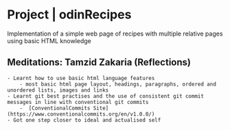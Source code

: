 # Project | odinRecipes
Implementation of a simple web page of recipes with multiple relative pages using basic HTML knowledge

## Meditations: Tamzid Zakaria (Reflections)
    - Learnt how to use basic html language features
        - most basic html page layout, headings, paragraphs, ordered and unordered lists, images and links
    - Learnt git best practises and the use of consistent git commit messages in line with conventional git commits
        -  [ConventionalCommits Site](https://www.conventionalcommits.org/en/v1.0.0/)
    - Got one step closer to ideal and actualised self